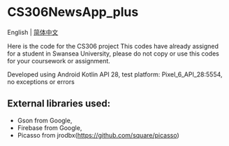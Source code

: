 # CS306NewsApp_plus

English | [简体中文](http://example.com)

Here is the code for the CS306 project
This codes have already assigned for a student in Swansea University, please do not copy or use this codes for your coursework or assignment. 

Developed using Android Kotlin API 28, test platform: Pixel_6_API_28:5554, no exceptions or errors
## External libraries used: 
- Gson from Google, 
- Firebase from Google, 
- Picasso from jrodbx(https://github.com/square/picasso)

